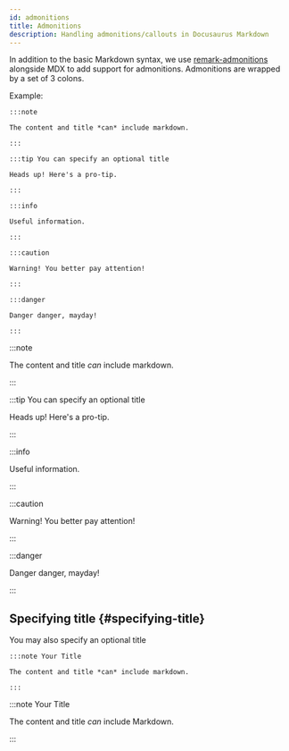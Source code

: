 ```yaml
---
id: admonitions
title: Admonitions
description: Handling admonitions/callouts in Docusaurus Markdown
---
```


In addition to the basic Markdown syntax, we use [remark-admonitions](https://github.com/elviswolcott/remark-admonitions) alongside MDX to add support for admonitions. Admonitions are wrapped by a set of 3 colons.

Example:

    :::note

    The content and title *can* include markdown.

    :::

    :::tip You can specify an optional title

    Heads up! Here's a pro-tip.

    :::

    :::info

    Useful information.

    :::

    :::caution

    Warning! You better pay attention!

    :::

    :::danger

    Danger danger, mayday!

    :::

:::note

The content and title _can_ include markdown.

:::

:::tip You can specify an optional title

Heads up! Here's a pro-tip.

:::

:::info

Useful information.

:::

:::caution

Warning! You better pay attention!

:::

:::danger

Danger danger, mayday!

:::

## Specifying title {#specifying-title}

You may also specify an optional title

    :::note Your Title

    The content and title *can* include markdown.

    :::

:::note Your Title

The content and title _can_ include Markdown.

:::

